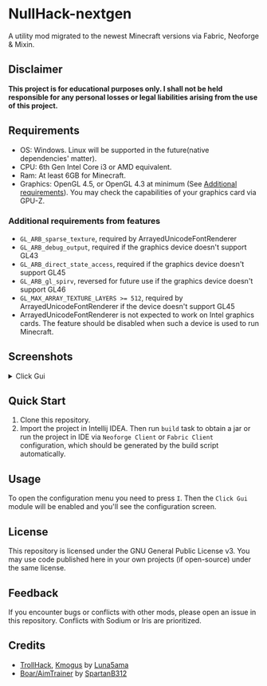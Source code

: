 # NullHack-nextgen

A utility mod migrated to the newest Minecraft versions via Fabric, Neoforge & Mixin.

## Disclaimer

**This project is for educational purposes only. I shall not be held responsible for any personal losses or legal liabilities arising from the use of this project.**


## Requirements

- OS: Windows. Linux will be supported in the future(native dependencies' matter).
- CPU: 6th Gen Intel Core i3 or AMD equivalent.
- Ram: At least 6GB for Minecraft.
- Graphics: OpenGL 4.5, or OpenGL 4.3 at minimum (See [Additional requirements](#additional-requirements-from-features)). 
You may check the capabilities of your graphics card via GPU-Z.

### Additional requirements from features
- `GL_ARB_sparse_texture`, required by ArrayedUnicodeFontRenderer
- `GL_ARB_debug_output`, required if the graphics device doesn't support GL43
- `GL_ARB_direct_state_access`, required if the graphics device doesn't support GL45
- `GL_ARB_gl_spirv`, reversed for future use if the graphics device doesn't support GL46
- `GL_MAX_ARRAY_TEXTURE_LAYERS >= 512`, required by ArrayedUnicodeFontRenderer if the device doesn't support GL45
- ArrayedUnicodeFontRenderer is not expected to work on Intel graphics cards.
The feature should be disabled when such a device is used to run Minecraft.

## Screenshots
<details>
<summary>Click Gui</summary>

![image](screenshot.png)
</details>


## Quick Start

1. Clone this repository.
2. Import the project in Intellij IDEA. Then run `build` task to obtain a jar or run the project in IDE
via `Neoforge Client` or `Fabric Client` configuration, which should be generated by the build script automatically.


## Usage

To open the configuration menu you need to press `I`. Then the `Click Gui` module will be 
enabled and you'll see the configuration screen.


## License

This repository is licensed under the GNU General Public License v3. 
You may use code published here in your own projects (if open-source) under the same license.


## Feedback

If you encounter bugs or conflicts with other mods, please open an issue in this repository.
Conflicts with Sodium or Iris are prioritized.


## Credits

- [TrollHack](https://github.com/Luna5ama/TrollHack), [Kmogus](https://github.com/Luna5ama/Kmogus) by [Luna5ama](https://github.com/Luna5ama)
- [Boar/AimTrainer](https://github.com/SpartanB312/AimTrainer) by [SpartanB312](https://github.com/SpartanB312)